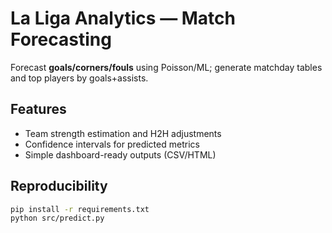 # La Liga Analytics — Match Forecasting

Forecast **goals/corners/fouls** using Poisson/ML; generate matchday tables and top players by goals+assists.

## Features
- Team strength estimation and H2H adjustments
- Confidence intervals for predicted metrics
- Simple dashboard-ready outputs (CSV/HTML)

## Reproducibility
```bash
pip install -r requirements.txt
python src/predict.py
```
